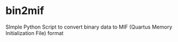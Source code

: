 # bin2mif
SImple Python Script to convert binary data to MIF (Quartus Memory Initialization File) format
